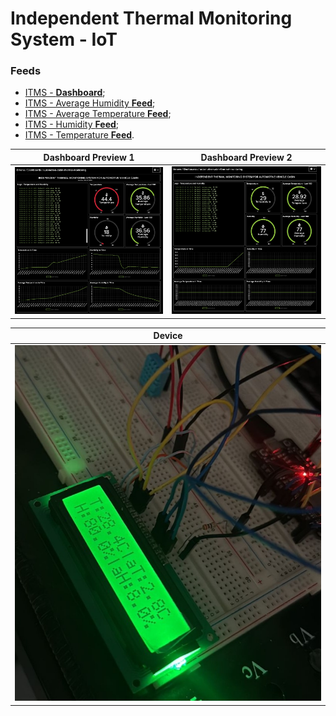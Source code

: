 # Independent Thermal Monitoring System - IoT

### Feeds

- [ITMS - **Dashboard**](https://io.adafruit.com/Ernane/dashboards/automotive-cabin-thermal-monitoring);
- [ITMS - Average Humidity **Feed**](https://io.adafruit.com/Ernane/feeds/actm-ahum);
- [ITMS - Average Temperature **Feed**](https://io.adafruit.com/Ernane/feeds/actm-atemp);
- [ITMS - Humidity **Feed**](https://io.adafruit.com/Ernane/feeds/actm-hum);
- [ITMS - Temperature **Feed**](https://io.adafruit.com/Ernane/feeds/actm-temp).

| Dashboard Preview 1 | Dashboard Preview 2 |
|:-------------------:|:-------------------:|
|![dashboard preview 1](./assets/images/dashboard-preview-1.jpeg)| ![dashboard preview 2](./assets/images/dashboard-preview-2.jpeg)|

| Device |
|:-------------------:|
|![device](./assets/images/device.png)|
